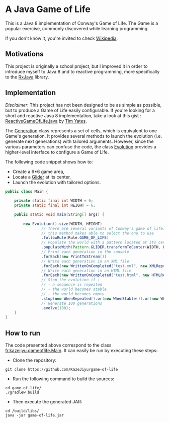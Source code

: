 # A Java Game of Life

This is a Java 8 implementation of Conway's Game of Life. The Game is a popular exercise, commonly discovered while learning programming.

If you don't know it, you're invited to check [Wikipedia](https://en.wikipedia.org/wiki/Conway's_Game_of_Life).

## Motivations

This project is originally a school project, but I improved it in order to introduce myself to Java 8 and to reactive programming, 
more specifically to the [RxJava](https://github.com/ReactiveX/RxJava) library.

## Implementation

_*Disclaimer*_: This project has not been designed to be as simple as possible, but to produce a Game of Life easily configurable.
If you're looking for a short and reactive Java 8 implementation, take a look at this gist : [ReactiveGameOfLife.java](https://gist.github.com/timyates/112627bf46040a8099ac) by [Tim Yates](https://gist.github.com/timyates).

The [Generation](https://github.com/KazeJiyu/game-of-life/blob/master/src/main/java/fr/kazejiyu/gameoflife/game/Generation.java)
class represents a set of cells, which is equivalent to one Game's generation. It provides several methods
to launch the evolution (i.e. generate next generations) with tailored arguments. However, since the various parameters
can confuse the code, the class [Evolution](https://github.com/KazeJiyu/game-of-life/blob/master/src/main/java/fr/kazejiyu/gameoflife/game/Evolution.java)
provides a higher-level interface to configure a Game of Life.

The following code snippet shows how to:

- Create a 6*6 game area,
- Locate a [Glider](https://en.wikipedia.org/wiki/Glider_(Conway's_Life)) at its center,
- Launch the evolution with tailored options.

```java
public class Main {
    
    private static final int WIDTH = 6;
    private static final int HEIGHT = 6;

    public static void main(String[] args) {
        
        new Evolution().size(WIDTH, HEIGHT)
                // There are several variants of Conway's game of life.
                // this method makes able to select the one to use
                .followRule(Rule.GAME_OF_LIFE)
                // Populate the world with a pattern located at its center
                .populateWith(Pattern.GLIDER.transformToCenter(WIDTH, HEIGHT))
                // Print each generation in the console
                .forEach(new PrintToStream())
                // Write each generation in an XML file
                .forEach(new WrittenOnCompleted("test.xml", new XMLRepresentation()))
                // Write each generation in an HTML file
                .forEach(new WrittenOnCompleted("test.html", new HTMLRepresentation()))
                // Stop the evolution if :
                // - a sequence is repeated
                // - the world becomes stable
                // - the world becomes empty
                .stop(new WhenRepeated().or(new WhenStable()).or(new WhenEmpty()))
                // Generate 100 generations
                .evolve(100);
    }
}
```

## How to run

The code presented above correspond to the class [fr.kazejiyu.gameoflife.Main](https://github.com/KazeJiyu/game-of-life/blob/master/src/main/java/fr/kazejiyu/gameoflife/Main.java).
It can easily be run by executing these steps:

- Clone the repository:
```
git clone https://github.com/KazeJiyu/game-of-life
```
- Run the following command to build the sources:
```
cd game-of-life/
./gradlew build
```
- Then execute the generated JAR:
```
cd /build/libs/
java -jar game-of-life.jar
```
